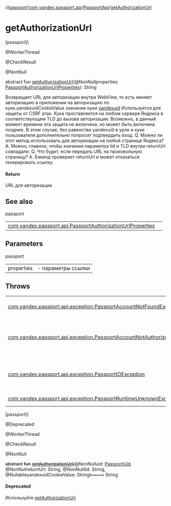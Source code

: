 //[passport](../../../index.md)/[com.yandex.passport.api](../index.md)/[PassportApi](index.md)/[getAuthorizationUrl](get-authorization-url.md)

# getAuthorizationUrl

[passport]\

@WorkerThread

@CheckResult

@NonNull

abstract fun [getAuthorizationUrl](get-authorization-url.md)(@NonNullproperties: [PassportAuthorizationUrlProperties](../-passport-authorization-url-properties/index.md)): String

Возвращает URL для авторизации внутри WebView, то есть меняет авторизацию в приложении на авторизацию по куке.yandexuidCookieValue значение куки [yandexuid](https://wiki.yandex-team.ru/cookies/yandexuid/) Используется для защиты от CSRF атак. Кука проставляется на любом сервере Яндекса в соответствующем TLD до вызова авторизации. Возможно, в данный момент времени эта защита не включена, но может быть включена позднее. В этом случае, без равенства yandexuid в урле и куке пользователя дополнительно попросят подтвердить вход. Q. Можно ли этот метод использовать для авторизации на любой странице Яндекса? A. Можно, главное, чтобы значение параметра tld и TLD внутри returnUrl совпадали. Q. Что будет, если передать URL на произвольную страницу? A. Бэкенд проверяет returnUrl и может отказаться генерировать ссылку.

#### Return

URL для авторизации

## See also

passport

| | |
|---|---|
| [com.yandex.passport.api.PassportAuthorizationUrlProperties](../-passport-authorization-url-properties/index.md) |  |

## Parameters

passport

| | |
|---|---|
| properties | - параметры ссылки |

## Throws

| | |
|---|---|
| [com.yandex.passport.api.exception.PassportAccountNotFoundException](../../com.yandex.passport.api.exception/-passport-account-not-found-exception/index.md) | аккаунт с таким uid не найден |
| [com.yandex.passport.api.exception.PassportAccountNotAuthorizedException](../../com.yandex.passport.api.exception/-passport-account-not-authorized-exception/index.md) | аккаунт с таким uid найден, но валидный токен отсутствует |
| [com.yandex.passport.api.exception.PassportIOException](../../com.yandex.passport.api.exception/-passport-i-o-exception/index.md) | ошибка сети, нужно повторить запрос |
| [com.yandex.passport.api.exception.PassportRuntimeUnknownException](../../com.yandex.passport.api.exception/-passport-runtime-unknown-exception/index.md) | внутренняя ошибка |

[passport]\

@Deprecated

@WorkerThread

@CheckResult

@NonNull

~~abstract~~ ~~fun~~ [~~getAuthorizationUrl~~](get-authorization-url.md)~~(~~@NonNulluid: [PassportUid](../-passport-uid/index.md), @NonNullreturnUrl: String, @NonNulltld: String, @NullableyandexuidCookieValue: String~~)~~~~:~~ String

#### Deprecated

Используйте [getAuthorizationUrl](get-authorization-url.md)
